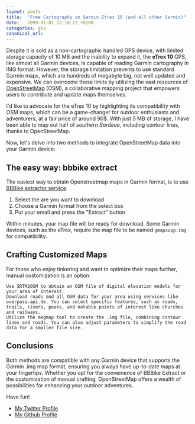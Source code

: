 ```yaml
---
layout: posts
title:  "Free Cartography on Garmin Etrex 10 (and all other Garmin)"
date:   2099-01-01 12:18:22 +0200
categories: gis
canonical_url: 
---
```


Despite it is sold as a non-cartographic handled GPS device, with limited storage capacity of 10 MB and the inability to expand it, the **eTrex 10** GPS, like almost all Garmin devices, is capable of reading Garmin cartography in IMG format. However, the storage limitation prevents to use standard Garmin maps, which are hundreds of megabyte big, not well updated and expensive. We can overcome these limits by utilizing the vast resources of [OpenStreetMap](https://openstreetmap.org) (OSM), a collaborative mapping project that empowers users to contribute and update maps themselves.

I'd like to advocate for the eTrex 10 by highlighting its compatibility with OSM maps, which can be a game-changer for outdoor enthusiasts and adventurers, at a fair price of around 90$. With just 5 MB of storage, I have been able to map out half of *southern Sardinia*, including contour lines, thanks to OpenStreetMap.

Now, let's delve into two methods to integrate OpenStreetMap data into your Garmin device:


## The easy way: bbbike extract

The easiest way to obtain Openstreetmap maps in Garmin format, is to use [BBBike extractor service](https://extract.bbbike.org/). 

1. Select the are you want to download
2. Choose a Garmin format from the select box
3. Put your email and press the "Extract" button

Within minutes, your map file will be ready for download. Some Garmin devices, such as the eTrex, require the map file to be named `gmapsupp.img` for compatibility.


## Crafting Customized Maps

For those who enjoy tinkering and want to optimize their maps further, manual customization is an option:

    Use SRTM2OSM to obtain an OSM file of digital elevation models for your area of interest.
    Download roads and all OSM data for your area using services like overpass-api.de. You can select specific features, such as roads, trails, rivers, peaks, and notable points of interest like churches and railways.
    Utilize the mkgmap tool to create the .img file, combining contour lines and roads. You can also adjust parameters to simplify the road data for a smaller file size.

## Conclusions

Both methods are compatible with any Garmin device that supports the Garmin .img map format, ensuring you always have up-to-date maps at your fingertips. Whether you opt for the convenience of BBBike Extract or the customization of manual crafting, OpenStreetMap offers a wealth of possibilities for enhancing your outdoor adventures.

Have fun!

- [My Twitter Profile](https://twitter.com/dagide)
- [My Github Profile](https://github.com/dakk)
